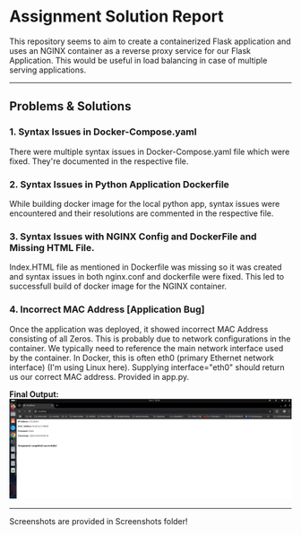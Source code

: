 # Assignment Solution Report

This repository seems to aim to create a containerized Flask application and uses an NGINX container as a reverse proxy service for our Flask Application. This would be useful in load balancing in case of multiple serving applications.

---

## Problems & Solutions

### 1. Syntax Issues in Docker-Compose.yaml
There were multiple syntax issues in Docker-Compose.yaml file which were fixed. They're documented in the respective file.

### 2. Syntax Issues in Python Application Dockerfile
While building docker image for the local python app, syntax issues were encountered and their resolutions are commented in the respective file.

### 3. Syntax Issues with NGINX Config and DockerFile and Missing HTML File.
Index.HTML file as mentioned in Dockerfile was missing so it was created and syntax issues in both nginx.conf and dockerfile were fixed. This led to successfull build of docker image for the NGINX container.

### 4. Incorrect MAC Address [Application Bug]
Once the application was deployed, it showed incorrect MAC Address consisting of all Zeros. This is probably due to network configurations in the container. We typically need to reference the main network interface used by the container. In Docker, this is often eth0 (primary Ethernet network interface) (I'm using Linux here). Supplying interface="eth0" should return us our correct MAC address. Provided in app.py.

**Final Output:**
![FINAL OUTPUT](https://github.com/serzaxlucifer/devops-qoala-assignment-mukul-malik-21ucs133/blob/main/Screenshots/Screenshot%20from%202024-11-02%2008-30-56.png)

---

Screenshots are provided in Screenshots folder!
